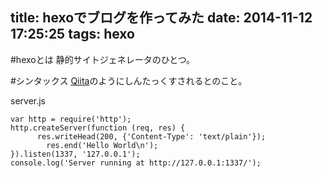 title: hexoでブログを作ってみた
date: 2014-11-12 17:25:25
tags: hexo
---

#hexoとは
静的サイトジェネレータのひとつ。

#シンタックス
[Qiita](http://qiita.com)のようにしんたっくすされるとのこと。

server.js

```
var http = require('http');
http.createServer(function (req, res) {
      res.writeHead(200, {'Content-Type': 'text/plain'});
        res.end('Hello World\n');
}).listen(1337, '127.0.0.1');
console.log('Server running at http://127.0.0.1:1337/');

```

